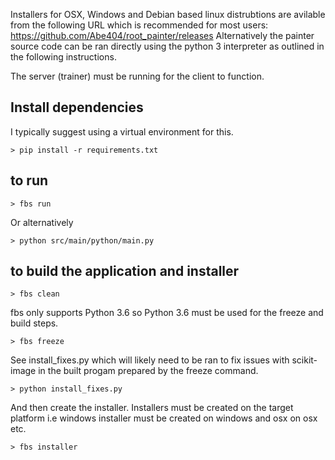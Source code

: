 
Installers for OSX, Windows and Debian based linux distrubtions are avilable from the following URL which is recommended for most users:
https://github.com/Abe404/root_painter/releases
Alternatively the painter source code can be ran directly using the python 3 interpreter as outlined in the following instructions.

The server (trainer) must be running for the client to function.

## Install dependencies 
I typically suggest using a virtual environment for this.

    > pip install -r requirements.txt

## to run
    > fbs run

Or alternatively 

    > python src/main/python/main.py

## to build the application and installer

    > fbs clean

fbs only supports Python 3.6 so Python 3.6 must be used for the freeze and build steps.

    > fbs freeze

See install_fixes.py which will likely need to be ran to fix issues with scikit-image in the built progam prepared by the freeze command.

    > python install_fixes.py
And then create the installer. Installers must be created on the target platform i.e windows installer must be created on windows and osx on osx etc.
    
    > fbs installer
